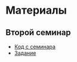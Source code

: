 # Материалы

## Второй семинар

+ [Код с семинара](https://github.com/n-popov/dasr-2022/blob/master/second)
+ [Задание](https://n-popov.github.io/work/seminars/dasr/first_hw.html)
